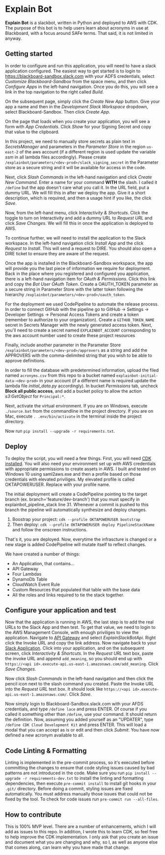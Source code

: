 
# Explain Bot

**Explain Bot** is a slackbot, written in Python and deployed to AWS with CDK. The purpose of this bot is to help users learn about acronyms in use at Blackboard, with a focus around SAFe terms. That said, it is not limited in anyway. 

## Getting started

In order to configure and run this application, you will need to have a slack application configured. The easiest way to get started is to login to https://blackboard-sandbox.slack.com with your ADFS credentials, select _Customize Blackboard-Sandbox_ from the space menu, and then click _Configure Apps_ in the left-hand navigation. Once you do this, you will see a link in the top navigation to the right called _Build_. 

On the subsequent page, simply click the _Create New App_ button. Give your app a name and then in the _Development Slack Workspace_ dropdown, select Blackboard-Sandbox. Then click _Create App_.

On the page that loads when you create your application, you will see a form with _App Credentials_. Click _Show_ for your Signing Secret and copy that value to the clipboard.

In this project, we need to manually store secrets as plain text in _SecretsManager_ and parameters in the _Parameter Store_ in the region `us-east-2` of the aws account (if a different region is used update the variable _ssm_ in all lambda files accordingly). Please create `/explainbot/parameters/<dev-prod>/slack_signing_secret` in the Parameter store as a secure string and it will be available for access in the code.

Next, click _Slash Commands_ in the left-hand navigation and click _Create New Command_. Enter a name for your command **WITH** the slash. I called it `/define` but the app doesn't care what you call it. In the URL field, put a dummy URL. We will fill this in after we deploy the app. Give it a short description, which is required, and then a usage hint if you like, the click _Save_.

Now, from the left-hand menu, click _Interactivity & Shortcuts_. Click the toggle to turn on Interactivity and add a dummy URL to _Request URL_ and click _Save Changes_. We will fill this in once the application is deployed to AWS.

To continue further, we will need to install the application to the Slack workspace. In the left-hand navigation click _Install App_ and the click _Request to Install_. This will send a request to DIRE. You should also open a DIRE ticket to ensure they are aware of the request. 

Once the app is installed in the Blackboard-Sandbox workspace, the app will provide you the last piece of information we require for deployment. Back in the place where you registered and configured you application, there is a left-hand navigation item for _OAuth & Permissions_. Click this link and copy the _Bot User OAuth Token_. Create a OAUTH_TOKEN parameter as a secure string in Parameter Store with the latter token following the hierarchy `/explainbot/parameters/<dev-prod>/oauth_token`.

For the deployment we used CodePipeline to automate the release process. In order to connect GitHub with the pipeline go to GitHub -> Settings -> Developer Settings -> Personal Access Tokens and create a token (remember to authorize to your organization). Create a `GITHUB_TOKEN_NAME` secret in Secrets Manager with the newly generated access token. Next, you'll need to create a secret named `EXPLAINBOT_ACCOUNT` corresponding to the aws account number used to create these project resources

Finally, include another parameter in the Parameter Store `/explainbot/parameters/<dev-prod>/approvers` as a string and add the APPROVERS with the comma-delimited string that you wish to be able to approve definitions.

In order to fill the database with predetermined information, upload the filed named `acronyms.csv` from this repo to a bucket named `explainbot-initial-data-<dev-prod>` in your account (if a different name is required update the lambda file _initial_data.py_ accordingly). In bucket _Permissions_ tab, uncheck **Block all public access**, and add a bucket policy to allow the action _s3:GetObject_ for `Principal:*`.

Next, activate the virtual environment. If you are on Windows, execute `./source.bat` from the commandline in the project directory. If you are on Mac, execute `. .env/bin/activate` in the terminal inside the project directory. 

Now run `pip install --upgrade -r requirements.txt`.

## Deploy

To deploy the script, you will need a few things. First, you will need [CDK installed](https://docs.aws.amazon.com/cdk/latest/guide/getting_started.html). You will also need your environment set up with AWS credentials with appropriate permissions to create assets in AWS. I built and tested on Windows 10 using saml2aws.exe and then a profile based on those credentials with elevated priviliges. My elevated profile is called OKTAPOWERUSER. Replace with your profile name.

The initial deployment will create a CodePipeline pointing to the target branch (ex. branch='feature/dev-branch') that you must specify in explainbot_pipeline_stack line 31. Whenever a commit is pushed to this branch the pipeline will automatically synthesize and deploy changes. 

1. Boostrap your project: `cdk --profile OKTAPOWERUSER bootstrap`
2. Then deploy: `cdk --profile OKTAPOWERUSER deploy PipelineStackName` and follow the onscreen instructions.

That's it, you are deployed. Now, everytime the infrascture is changed or a new stage is added CodePipeline will mutate itself to reflect changes. 

We have created a number of things:

* An Application, that contains...
* API Gateway
* Four Lambdas
* DynamoDb Table
* CloudWatch Event Rule 
* Custom Resources that populated that table with the base data
* All the roles and links required to tie the stack together.

## Configure your application and test

Now that the application is running in AWS, the last step is to add the real URLs to the Slack App and then test. To get that value, we need to login to the AWS Management Console, with enough priviliges to view the application. Navigate to [API Gateway](https://console.aws.amazon.com/apigateway/main/apis) and select _ExplainSlackBotApi_. Right click the Invoke URL and copy the link address. Now navigate back to your [Slack Application](https://api.slack.com/apps). Click into your application, and on the subsequent screen, click _Interactivity & Shortcuts_. In the _Request URL_ text box, paste the invoke URL and append `add_meaning`, so you should end up with `https://<api id>.execute-api.us-east-1.amazonaws.com/add_meaning`. Click _Save Changes_.

Now click _Slash Commands_ in the left-hand navigation and then click the pencil icon next to the slash command you created. Paste the Invoke URL into the _Request URL_ text box. It should look like `https://<api id>.execute-api.us-east-1.amazonaws.com/`. Click _Save_.

Now simply login to Blackboard-Sandbox.slack.com with your AFDS credentials, and type `/define lace` and press ENTER. Of course if you called it something other than `/define`, use your command. It should return the definition. Now, assuming you added yourself as an "UPDATER", type `/define CDK Cloud Development Kit` and press ENTER. This will load a modal that you can accept as is or edit and then click _Submit_. You have now defined a new acronym available to all. 

## Code Linting & Formatting

Linting is implemented in the pre-commit process, so it's executed before committing the changes to ensure that code styling issues caused by bad patterns are not introduced in the code. Make sure you run `pip install --upgrade -r requirements-dev.txt` to install the linting and formatting dependencies, then execute `pre-commit install` to install git hooks in your `.git/` directory. Before doing a commit, styling issues are fixed automatically. You must address manually those issues that could not be fixed by the tool. To check for code issues run `pre-commit run --all-files`.

## How to contribute

This is 100% MVP level. There are a number of enhancements, which I will add as issues to this repo. In addition, I wrote this to learn CDK, so feel free to help improve the CDK implementation. I only ask that you create an issue and document what you are changing and why, so I, as well as anyone else that comes along, can learn why you have made that change. 

